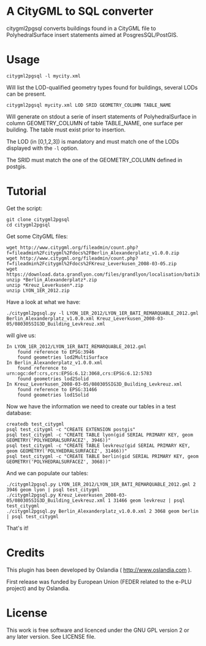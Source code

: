 A CityGML to SQL converter
==========================

citygml2pgsql converts buildings found in a CityGML file to PolyhedralSurface insert statements aimed at PosgresSQL/PostGIS.

Usage
======

```
citygml2pgsql -l mycity.xml
```

Will list the LOD-qualified geometry types found for buildings, several LODs can be present.

```
citygml2pgsql mycity.xml LOD SRID GEOMETRY_COLUMN TABLE_NAME
```

Will generate on stdout a serie of insert statements of PolyhedralSurface in column GEOMETRY_COLUMN of table TABLE_NAME, one surface per building. The table must exist prior to insertion.

The LOD (in [0,1,2,3]) is mandatory and must match one of the LODs displayed with the ```-l``` option.

The SRID must match the one of the GEOMETRY_COLUMN defined in postgis.

Tutorial
========

Get the script:
```
git clone citygml2pgsql
cd citygml2pgsql
```

Get some CityGML files:
```
wget http://www.citygml.org/fileadmin/count.php?f=fileadmin%2Fcitygml%2Fdocs%2FBerlin_Alexanderplatz_v1.0.0.zip
wget http://www.citygml.org/fileadmin/count.php?f=fileadmin%2Fcitygml%2Fdocs%2FKreuz_Leverkusen_2008-03-05.zip
wget https://download.data.grandlyon.com/files/grandlyon/localisation/bati3d/LYON_1ER_2012.zip
unzip *Berlin_Alexanderplatz*.zip
unzip *Kreuz_Leverkusen*.zip
unzip LYON_1ER_2012.zip
```

Have a look at what we have:
```
./citygml2pgsql.py -l LYON_1ER_2012/LYON_1ER_BATI_REMARQUABLE_2012.gml Berlin_Alexanderplatz_v1.0.0.xml Kreuz_Leverkusen_2008-03-05/080305SIG3D_Building_Levkreuz.xml
```

will give us:
```
In LYON_1ER_2012/LYON_1ER_BATI_REMARQUABLE_2012.gml
    found reference to EPSG:3946
    found geometries lod2MultiSurface
In Berlin_Alexanderplatz_v1.0.0.xml
    found reference to urn:ogc:def:crs,crs:EPSG:6.12:3068,crs:EPSG:6.12:5783
    found geometries lod2Solid
In Kreuz_Leverkusen_2008-03-05/080305SIG3D_Building_Levkreuz.xml
    found reference to EPSG:31466
    found geometries lod1Solid
```

Now we have the information we need to create our tables in a test database:
```
createdb test_citygml
psql test_citygml -c "CREATE EXTENSION postgis"
psql test_citygml -c "CREATE TABLE lyon(gid SERIAL PRIMARY KEY, geom GEOMETRY('POLYHEDRALSURFACEZ', 3946))"
psql test_citygml -c "CREATE TABLE levkreuz(gid SERIAL PRIMARY KEY, geom GEOMETRY('POLYHEDRALSURFACEZ', 31466))"
psql test_citygml -c "CREATE TABLE berlin(gid SERIAL PRIMARY KEY, geom GEOMETRY('POLYHEDRALSURFACEZ', 3068))"
```

And we can populate our tables:
```
./citygml2pgsql.py LYON_1ER_2012/LYON_1ER_BATI_REMARQUABLE_2012.gml 2 3946 geom lyon | psql test_citygml
./citygml2pgsql.py Kreuz_Leverkusen_2008-03-05/080305SIG3D_Building_Levkreuz.xml 1 31466 geom levkreuz | psql test_citygml
./citygml2pgsql.py Berlin_Alexanderplatz_v1.0.0.xml 2 3068 geom berlin | psql test_citygml

```

That's it!


Credits
=======

This plugin has been developed by Oslandia ( http://www.oslandia.com ).

First release was funded by European Union (FEDER related to the e-PLU project) and by Oslandia.

License
=======

This work is free software and licenced under the GNU GPL version 2 or any later version.
See LICENSE file.


